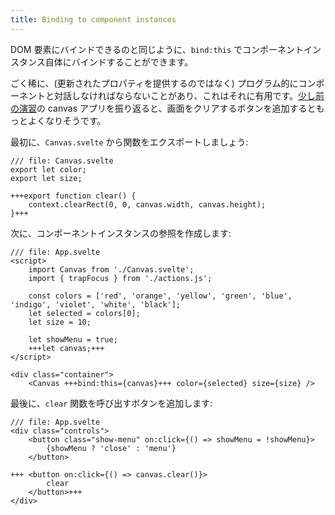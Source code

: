 ```yaml
---
title: Binding to component instances
---
```


DOM 要素にバインドできるのと同じように、`bind:this` でコンポーネントインスタンス自体にバインドすることができます。

ごく稀に、(更新されたプロパティを提供するのではなく) プログラム的にコンポーネントと対話しなければならないことがあり、これはそれに有用です。[少し前の演習](actions)の canvas アプリを振り返ると、画面をクリアするボタンを追加するともっとよくなりそうです。

最初に、`Canvas.svelte` から関数をエクスポートしましょう:

```svelte
/// file: Canvas.svelte
export let color;
export let size;

+++export function clear() {
	context.clearRect(0, 0, canvas.width, canvas.height);
}+++
```

次に、コンポーネントインスタンスの参照を作成します:

```svelte
/// file: App.svelte
<script>
	import Canvas from './Canvas.svelte';
	import { trapFocus } from './actions.js';

	const colors = ['red', 'orange', 'yellow', 'green', 'blue', 'indigo', 'violet', 'white', 'black'];
	let selected = colors[0];
	let size = 10;

	let showMenu = true;
	+++let canvas;+++
</script>

<div class="container">
	<Canvas +++bind:this={canvas}+++ color={selected} size={size} />
```

最後に、`clear` 関数を呼び出すボタンを追加します:

```svelte
/// file: App.svelte
<div class="controls">
	<button class="show-menu" on:click={() => showMenu = !showMenu}>
		{showMenu ? 'close' : 'menu'}
	</button>

+++	<button on:click={() => canvas.clear()}>
		clear
	</button>+++
</div>
```